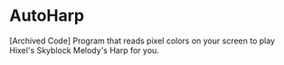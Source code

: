 # AutoHarp

[Archived Code] Program that reads pixel colors on your screen to play Hixel's Skyblock Melody's Harp for you.